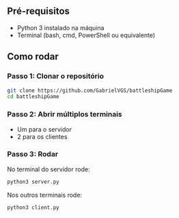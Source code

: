 ## Pré-requisitos

- Python 3 instalado na máquina
- Terminal (bash, cmd, PowerShell ou equivalente)

## Como rodar

### Passo 1: Clonar o repositório

```bash
git clone https://github.com/GabrielVGS/battleshipGame
cd battleshipGame
```

### Passo 2: Abrir múltiplos terminais

- Um para o servidor
- 2 para os clientes

### Passo 3: Rodar
No terminal do servidor rode:
```bash
python3 server.py
```

Nos outros terminais rode:
```bash
python3 client.py
```
